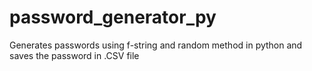 # password_generator_py
Generates passwords using f-string and random method in python and saves the password in .CSV file